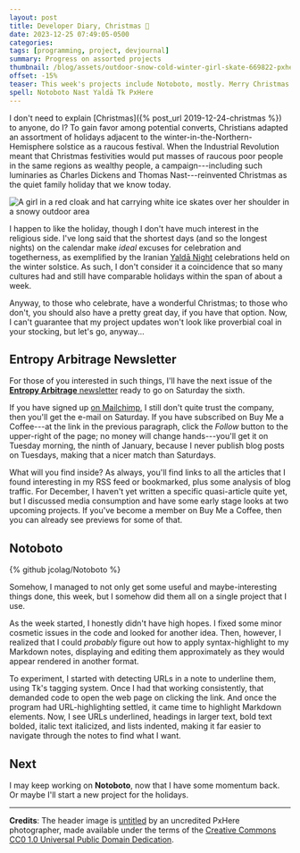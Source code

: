 ```yaml
---
layout: post
title: Developer Diary, Christmas 🎄
date: 2023-12-25 07:49:05-0500
categories:
tags: [programming, project, devjournal]
summary: Progress on assorted projects
thumbnail: /blog/assets/outdoor-snow-cold-winter-girl-skate-669822-pxhere.com.png
offset: -15%
teaser: This week's projects include Notoboto, mostly. Merry Christmas (or culturally relevant solstice-adjacent holiday), all!
spell: Notoboto Nast Yaldā Tk PxHere
---
```


I don't need to explain [Christmas]({% post_url 2019-12-24-christmas %}) to anyone, do I?  To gain favor among potential converts, Christians adapted an assortment of holidays adjacent to the winter-in-the-Northern-Hemisphere solstice as a raucous festival.  When the Industrial Revolution meant that Christmas festivities would put masses of raucous poor people in the same regions as wealthy people, a campaign---including such luminaries as Charles Dickens and Thomas Nast---reinvented Christmas as the quiet family holiday that we know today.

![A girl in a red cloak and hat carrying white ice skates over her shoulder in a snowy outdoor area](/blog/assets/outdoor-snow-cold-winter-girl-skate-669822-pxhere.com.png "Smart kid, finding a way to avoid the family fighting over who brought the best dessert")

I happen to like the holiday, though I don't have much interest in the religious side.  I've long said that the shortest days (and so the longest nights) on the calendar make *ideal* excuses for celebration and togetherness, as exemplified by the Iranian [Yaldā Night](https://en.wikipedia.org/wiki/Yald%C4%81_Night) celebrations held on the winter solstice.  As such, I don't consider it a coincidence that so many cultures had and still have comparable holidays within the span of about a week.

Anyway, to those who celebrate, have a wonderful Christmas; to those who don't, you should also have a pretty great day, if you have that option.  Now, I can't guarantee that my project updates won't look like proverbial coal in your stocking, but let's go, anyway...

## Entropy Arbitrage Newsletter

For those of you interested in such things, I'll have the next issue of the [**Entropy Arbitrage** newsletter](https://www.buymeacoffee.com/jcolag) ready to go on Saturday the sixth.

If you have signed up [on Mailchimp](https://entropy-arbitrage.mailchimpsites.com/), I still don't quite trust the company, then you'll get the e-mail on Saturday.  If you have subscribed on Buy Me a Coffee---at the link in the previous paragraph, click the *Follow* button to the upper-right of the page; no money will change hands---you'll get it on Tuesday morning, the ninth of January, because I never publish blog posts on Tuesdays, making that a nicer match than Saturdays.

What will you find inside?  As always, you'll find links to all the articles that I found interesting in my RSS feed or bookmarked, plus some analysis of blog traffic.  For December, I haven't yet written a specific quasi-article quite yet, but I discussed media consumption and have some early stage looks at two upcoming projects.  If you've become a member on Buy Me a Coffee, then you can already see previews for some of that.

## Notoboto

{% github jcolag/Notoboto %}

Somehow, I managed to not only get some useful and maybe-interesting things done, this week, but I somehow did them all on a single project that I use.

As the week started, I honestly didn't have high hopes.  I fixed some minor cosmetic issues in the code and looked for another idea.  Then, however, I realized that I could *probably* figure out how to apply syntax-highlight to my Markdown notes, displaying and editing them approximately as they would appear rendered in another format.

To experiment, I started with detecting URLs in a note to underline them, using Tk's tagging system.  Once I had that working consistently, that demanded code to open the web page on clicking the link.  And once the program had URL-highlighting settled, it came time to highlight Markdown elements.  Now, I see URLs underlined, headings in larger text, bold text bolded, italic text italicized, and lists indented, making it far easier to navigate through the notes to find what I want.

## Next

I may keep working on **Notoboto**, now that I have some momentum back.  Or maybe I'll start a new project for the holidays.

* * *

**Credits**:  The header image is [untitled](https://pxhere.com/en/photo/669822) by an uncredited PxHere photographer, made available under the terms of the [Creative Commons CC0 1.0 Universal Public Domain Dedication](https://creativecommons.org/publicdomain/zero/1.0/).
